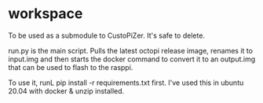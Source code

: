 # workspace
To be used as a submodule to CustoPiZer. It's safe to delete.

run.py is the main script. Pulls the latest octopi release image, renames it to input.img
and then starts the docker command to convert it to an output.img that can be used to flash to the rasppi.

To use it, runL pip install -r requirements.txt first.
I've used this in ubuntu 20.04 with docker & unzip installed.
